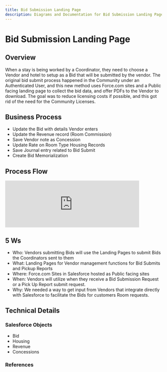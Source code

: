 ```yaml
---
title: Bid Submission Landing Page
description: Diagrams and Documentation for Bid Submission Landing Page.
---
```


# Bid Submission Landing Page

## Overview
When a stay is being worked by a Coordinator, they need to choose a Vendor and hotel to setup as a Bid that will be submitted by the vendor.  The original bid submit process happened in the Community under an Authenticated User, and this new method uses Force.com sites and a Public facing landing page to collect the bid data, and offer PDFs to the Vendor to download.  The goal was to reduce licensing costs if possible, and this got rid of the need for the Community Licenses.


## Business Process
- Update the Bid with details Vendor enters
- Update the Revenue record (Room Commission)
- Save Vendor note as Concession
- Update Rate on Room Type Housing Records
- Save Journal entry related to Bid Submit
- Create Bid Memorialization 

## Process Flow
<div style="width:95%;height=95%"; margin: 10px; position: relative;"><iframe allowfullscreen frameborder="0" style="width:90%;height=90%" src="https://lucid.app/documents/embeddedchart/f45d427d-740d-4241-9c5c-e670d8aeb3b1" id="R8wNAV.UpBU-"></iframe></div>

## 5 Ws
- Who:  Vendors submitting Bids will use the Landing Pages to submit Bids the Coordinators sent to them
- What: Landing Pages for Vendor management functions for Bid Submits and Pickup Reports
- Where:  Force.com Sites in Salesforce hosted as Public facing sites
- When:  Vendors will utilize when they receive a Bid Submission Request or a Pick Up Report submit request.
- Why:  We needed a way to get input from Vendors that integrate directly with Salesforce to facilitate the Bids for customers Room requests.

## Technical Details
### Salesforce Objects
- Bid
- Housing
- Revenue
- Concessions

### References